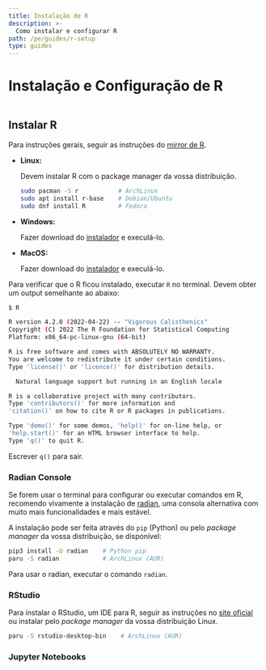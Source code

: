 ```yaml
---
title: Instalação de R
description: >-
  Como instalar e configurar R
path: /pe/guides/r-setup
type: guides
---
```


# Instalação e Configuração de R

```toc

```

## Instalar R

Para instruções gerais, seguir as instruções do [mirror de R](https://cloud.r-project.org/).

- **Linux:**

  Devem instalar R com o package manager da vossa distribuição.

  ```bash
  sudo pacman -S r           # ArchLinux
  sudo apt install r-base    # Debian/Ubuntu
  sudo dnf install R         # Fedora
  ```

- **Windows:**

  Fazer download do [instalador](https://cloud.r-project.org/bin/windows/base/) e execulá-lo.

- **MacOS:**

  Fazer download do [instalador](https://cloud.r-project.org/bin/macosx/) e execulá-lo.

Para verificar que o R ficou instalado, executar `R` no terminal.
Devem obter um output semelhante ao abaixo:

```bash
$ R

R version 4.2.0 (2022-04-22) -- "Vigorous Calisthenics"
Copyright (C) 2022 The R Foundation for Statistical Computing
Platform: x86_64-pc-linux-gnu (64-bit)

R is free software and comes with ABSOLUTELY NO WARRANTY.
You are welcome to redistribute it under certain conditions.
Type 'license()' or 'licence()' for distribution details.

  Natural language support but running in an English locale

R is a collaborative project with many contributors.
Type 'contributors()' for more information and
'citation()' on how to cite R or R packages in publications.

Type 'demo()' for some demos, 'help()' for on-line help, or
'help.start()' for an HTML browser interface to help.
Type 'q()' to quit R.
```

Escrever `q()` para sair.

### Radian Console

Se forem usar o terminal para configurar ou executar comandos em R, recomendo
vivamente a instalação de [radian](https://github.com/randy3k/radian), uma
consola alternativa com muito mais funcionalidades e mais estável.

A instalação pode ser feita através do `pip` (Python) ou pelo _package manager_
da vossa distribuição, se disponível:

```bash
pip3 install -U radian    # Python pip
paru -S radian            # ArchLinux (AUR)
```

Para usar o radian, executar o comando `radian`.

### RStudio

Para instalar o RStudio, um IDE para R, seguir as instruções no
[site oficial](https://www.rstudio.com/products/rstudio/) ou instalar pelo
_package manager_ da vossa distribuição Linux.

```bash
paru -S rstudio-desktop-bin    # ArchLinux (AUR)
```

### Jupyter Notebooks

<!-- @randomicecube do your thing -->

